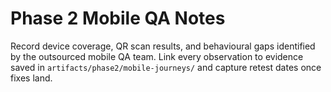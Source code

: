 # Phase 2 Mobile QA Notes

Record device coverage, QR scan results, and behavioural gaps identified by the outsourced mobile QA team. Link every observation to evidence saved in `artifacts/phase2/mobile-journeys/` and capture retest dates once fixes land.

